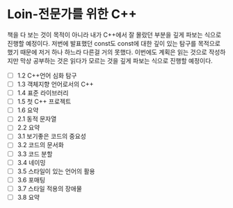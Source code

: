 # Loin-전문가를 위한 C++

책을 다 보는 것이 목적이 아니라 내가 C++에서 잘 몰랐던 부분을 깊게 파보는 식으로 진행할 예정이다. 저번에 발표했던 const도 const에 대한 깊이 있는 탐구를 목적으로 했기 때문에 저거 하나 하느라 다른걸 거의 못했다. 이번에도 계획은 읽는 것으로 작성하지만 막상 공부하는 것은 읽다가 모르는 것을 깊게 파보는 식으로 진행할 예정이다.

- [ ]  1.2 C++언어 심화 탐구
- [ ]  1.3 객체지향 언어로서의 C++
- [ ]  1.4 표준 라이브러리
- [ ]  1.5 첫 C++ 프로젝트
- [ ]  1.6 요약
- [ ]  2.1 동적 문자열
- [ ]  2.2 요약
- [ ]  3.1 보기좋은 코드의 중요성
- [ ]  3.2 코드의 문서화
- [ ]  3.3 코드 분할
- [ ]  3.4 네이밍
- [ ]  3.5 스타일이 있는 언어의 활용
- [ ]  3.6 포매팅
- [ ]  3.7 스타일 적용의 장애물
- [ ]  3.8 요약